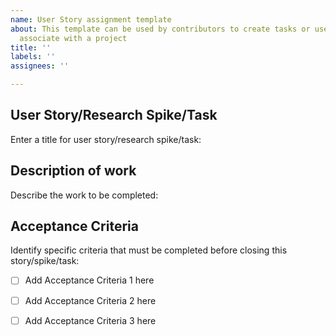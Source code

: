 ```yaml
---
name: User Story assignment template
about: This template can be used by contributors to create tasks or user stories to
  associate with a project
title: ''
labels: ''
assignees: ''

---
```


## User Story/Research Spike/Task
Enter a title for user story/research spike/task:

## Description of work
Describe the work to be completed:

## Acceptance Criteria
Identify specific criteria that must be completed before closing this story/spike/task:
- [ ] Add Acceptance Criteria 1 here
- [ ] Add Acceptance Criteria 2 here
- [ ] Add Acceptance Criteria 3 here


